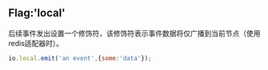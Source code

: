 ## Flag:'local'

后续事件发出设置一个修饰符，该修饰符表示事件数据将仅广播到当前节点（使用redis适配器时）。


```js
io.local.emit('an event',{some:'data'});
```